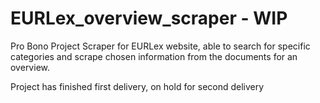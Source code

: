 # EURLex_overview_scraper - WIP

Pro Bono Project
Scraper for EURLex website, able to search for specific categories and scrape chosen information from the documents for an overview.

Project has finished first delivery, on hold for second delivery
